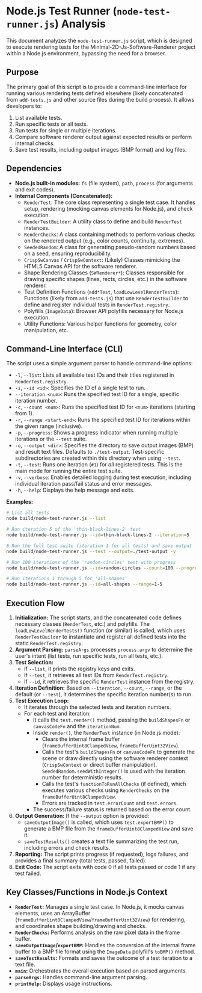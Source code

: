 # Node.js Test Runner (`node-test-runner.js`) Analysis

This document analyzes the `node-test-runner.js` script, which is designed to execute rendering tests for the Minimal-2D-Js-Software-Renderer project within a Node.js environment, bypassing the need for a browser.

## Purpose

The primary goal of this script is to provide a command-line interface for running various rendering tests defined elsewhere (likely concatenated from `add-tests.js` and other source files during the build process). It allows developers to:

1.  List available tests.
2.  Run specific tests or all tests.
3.  Run tests for single or multiple iterations.
4.  Compare software renderer output against expected results or perform internal checks.
5.  Save test results, including output images (BMP format) and log files.

## Dependencies

*   **Node.js built-in modules:** `fs` (file system), `path`, `process` (for arguments and exit codes).
*   **Internal Components (Concatenated):**
    *   `RenderTest`: The core class representing a single test case. It handles setup, rendering (mocking canvas elements for Node.js), and check execution.
    *   `RenderTestBuilder`: A utility class to define and build `RenderTest` instances.
    *   `RenderChecks`: A class containing methods to perform various checks on the rendered output (e.g., color counts, continuity, extremes).
    *   `SeededRandom`: A class for generating pseudo-random numbers based on a seed, ensuring reproducibility.
    *   `CrispSwCanvas` / `CrispSwContext`: (Likely) Classes mimicking the HTML5 Canvas API for the software renderer.
    *   Shape Rendering Classes (`SWRenderer*`): Classes responsible for drawing specific shapes (lines, rects, circles, etc.) in the software renderer.
    *   Test Definition Functions (`add*Test`, `loadLowLevelRenderTests`): Functions (likely from `add-tests.js`) that use `RenderTestBuilder` to define and register individual tests in `RenderTest.registry`.
    *   Polyfills (`ImageData`): Browser API polyfills necessary for Node.js execution.
    *   Utility Functions: Various helper functions for geometry, color manipulation, etc.

## Command-Line Interface (CLI)

The script uses a simple argument parser to handle command-line options:

*   `-l`, `--list`: Lists all available test IDs and their titles registered in `RenderTest.registry`.
*   `-i`, `--id <id>`: Specifies the ID of a single test to run.
*   `--iteration <num>`: Runs the specified test ID for a single, specific iteration number.
*   `-c`, `--count <num>`: Runs the specified test ID for `<num>` iterations (starting from 1).
*   `-r`, `--range <start-end>`: Runs the specified test ID for iterations within the given range (inclusive).
*   `-p`, `--progress`: Shows a progress indicator when running multiple iterations or the `--test` suite.
*   `-o`, `--output <dir>`: Specifies the directory to save output images (BMP) and result text files. Defaults to `./test-output`. Test-specific subdirectories are created within this directory when using `--test`.
*   `-t`, `--test`: Runs one iteration (`#1`) for *all* registered tests. This is the main mode for running the entire test suite.
*   `-v`, `--verbose`: Enables detailed logging during test execution, including individual iteration pass/fail status and error messages.
*   `-h`, `--help`: Displays the help message and exits.

**Examples:**

```bash
# List all tests
node build/node-test-runner.js --list

# Run iteration 5 of the 'thin-black-lines-2' test
node build/node-test-runner.js --id=thin-black-lines-2 --iteration=5

# Run the full test suite (iteration 1 for all tests) and save output
node build/node-test-runner.js --test --output=./test-output -v

# Run 100 iterations of the 'random-circles' test with progress
node build/node-test-runner.js --id=random-circles --count=100 --progress

# Run iterations 1 through 5 for 'all-shapes'
node build/node-test-runner.js --id=all-shapes --range=1-5
```

## Execution Flow

1.  **Initialization:** The script starts, and the concatenated code defines necessary classes (`RenderTest`, etc.) and polyfills. The `loadLowLevelRenderTests()` function (or similar) is called, which uses `RenderTestBuilder` to instantiate and register all defined tests into the static `RenderTest.registry`.
2.  **Argument Parsing:** `parseArgs` processes `process.argv` to determine the user's intent (list tests, run specific tests, run all tests, etc.).
3.  **Test Selection:**
    *   If `--list`, it prints the registry keys and exits.
    *   If `--test`, it retrieves all test IDs from `RenderTest.registry`.
    *   If `--id`, it retrieves the specific `RenderTest` instance from the registry.
4.  **Iteration Definition:** Based on `--iteration`, `--count`, `--range`, or the default (or `--test`), it determines the specific iteration number(s) to run.
5.  **Test Execution Loop:**
    *   It iterates through the selected tests and iteration numbers.
    *   For each test and iteration:
        *   It calls the `test.render()` method, passing the `buildShapesFn` or `canvasCodeFn` and the `iterationNum`.
        *   Inside `render()`, the `RenderTest` instance (in Node.js mode):
            *   Clears the internal frame buffer (`frameBufferUint8ClampedView`, `frameBufferUint32View`).
            *   Calls the test's `buildShapesFn` or `canvasCodeFn` to generate the scene or draw directly using the software renderer context (`CrispSwContext` or direct buffer manipulation). `SeededRandom.seedWithInteger()` is used with the iteration number for deterministic results.
            *   Calls the test's `functionToRunAllChecks` (if defined), which executes various checks using `RenderChecks` on the `frameBufferUint8ClampedView`.
            *   Errors are tracked in `test.errorCount` and `test.errors`.
        *   The success/failure status is returned based on the error count.
6.  **Output Generation:** If the `--output` option is provided:
    *   `saveOutputImage()` is called, which uses `test.exportBMP()` to generate a BMP file from the `frameBufferUint8ClampedView` and save it.
    *   `saveTestResults()` creates a text file summarizing the test run, including errors and check results.
7.  **Reporting:** The script prints progress (if requested), logs failures, and provides a final summary (total tests, passed, failed).
8.  **Exit Code:** The script exits with code 0 if all tests passed or code 1 if any test failed.

## Key Classes/Functions in Node.js Context

*   **`RenderTest`:** Manages a single test case. In Node.js, it mocks canvas elements, uses an ArrayBuffer (`frameBufferUint8ClampedView`/`frameBufferUint32View`) for rendering, and coordinates shape building/drawing and checks.
*   **`RenderChecks`:** Performs analysis on the raw pixel data in the frame buffer.
*   **`saveOutputImage`/`exportBMP`:** Handles the conversion of the internal frame buffer to a BMP file format using the `ImageData` polyfill's `toBMP()` method.
*   **`saveTestResults`:** Formats and saves the outcome of a test iteration to a text file.
*   **`main`:** Orchestrates the overall execution based on parsed arguments.
*   **`parseArgs`:** Handles command-line argument parsing.
*   **`printHelp`:** Displays usage instructions. 